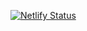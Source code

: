 [![Netlify Status](https://api.netlify.com/api/v1/badges/d0bc5319-fd44-44bf-be92-5d251f30ef00/deploy-status)](https://app.netlify.com/sites/dynamic-bavarois-f771b4/deploys)
